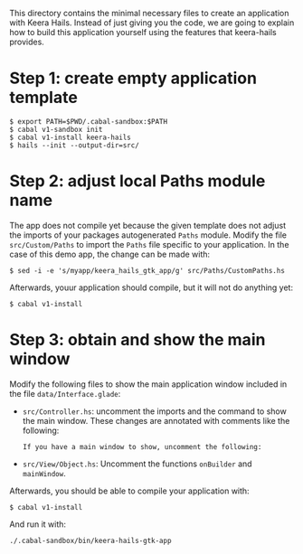 This directory contains the minimal necessary files to create an application
with Keera Hails. Instead of just giving you the code, we are going to explain
how to build this application yourself using the features that keera-hails
provides.

# Step 1: create empty application template

```
$ export PATH=$PWD/.cabal-sandbox:$PATH
$ cabal v1-sandbox init
$ cabal v1-install keera-hails
$ hails --init --output-dir=src/
```

# Step 2: adjust local Paths module name

The app does not compile yet because the given template does not adjust the
imports of your packages autogenerated `Paths` module. Modify the file
`src/Custom/Paths` to import the `Paths` file specific to your application. In
the case of this demo app, the change can be made with:

```
$ sed -i -e 's/myapp/keera_hails_gtk_app/g' src/Paths/CustomPaths.hs
```

Afterwards, youur application should compile, but it will not do anything yet:

```
$ cabal v1-install
```

# Step 3: obtain and show the main window

Modify the following files to show the main application window included in the
file `data/Interface.glade`:

- `src/Controller.hs`: uncomment the imports and the command to show the main
  window. These changes are annotated with comments like the following:
  ```
  If you have a main window to show, uncomment the following:
  ```

- `src/View/Object.hs`: Uncomment the functions `onBuilder` and `mainWindow`.

Afterwards, you should be able to compile your application with:

```
$ cabal v1-install
```

And run it with:

```
./.cabal-sandbox/bin/keera-hails-gtk-app
```
